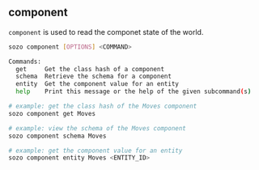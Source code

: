 ## component

`component` is used to read the componet state of the world. 

```sh
sozo component [OPTIONS] <COMMAND>
```

```sh
Commands:
  get     Get the class hash of a component
  schema  Retrieve the schema for a component
  entity  Get the component value for an entity
  help    Print this message or the help of the given subcommand(s)
```

```sh
# example: get the class hash of the Moves component
sozo component get Moves

# example: view the schema of the Moves component
sozo component schema Moves

# example: get the component value for an entity
sozo component entity Moves <ENTITY_ID>
```